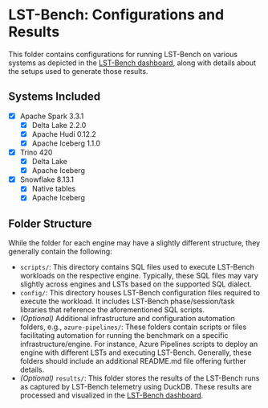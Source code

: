 <!--
{% comment %}
Copyright (c) Microsoft Corporation.

Licensed under the Apache License, Version 2.0 (the "License");
you may not use this file except in compliance with the License.
You may obtain a copy of the License at

    http://www.apache.org/licenses/LICENSE-2.0

Unless required by applicable law or agreed to in writing, software
distributed under the License is distributed on an "AS IS" BASIS,
WITHOUT WARRANTIES OR CONDITIONS OF ANY KIND, either express or implied.
See the License for the specific language governing permissions and
limitations under the License.
{% endcomment %}
-->

# LST-Bench: Configurations and Results
This folder contains configurations for running LST-Bench on various systems as depicted in the [LST-Bench dashboard](/core/metrics/app), along with details about the setups used to generate those results.

## Systems Included
- [x] Apache Spark 3.3.1
  - [x] Delta Lake 2.2.0
  - [x] Apache Hudi 0.12.2
  - [x] Apache Iceberg 1.1.0
- [x] Trino 420
  - [x] Delta Lake
  - [x] Apache Iceberg
- [x] Snowflake 8.13.1
  - [x] Native tables
  - [x] Apache Iceberg   

## Folder Structure
While the folder for each engine may have a slightly different structure, they generally contain the following:

- `scripts/`: 
  This directory contains SQL files used to execute LST-Bench workloads on the respective engine. 
  Typically, these SQL files may vary slightly across engines and LSTs based on the supported SQL dialect.
- `config/`: 
  This directory houses LST-Bench configuration files required to execute the workload. 
  It includes LST-Bench phase/session/task libraries that reference the aforementioned SQL scripts.
- _(Optional)_ Additional infrastructure and configuration automation folders, e.g., `azure-pipelines/`: 
  These folders contain scripts or files facilitating automation for running the benchmark on a specific infrastructure/engine.
  For instance, Azure Pipelines scripts to deploy an engine with different LSTs and executing LST-Bench. 
  Generally, these folders should include an additional README.md file offering further details.
- _(Optional)_ `results/`: 
  This folder stores the results of the LST-Bench runs as captured by LST-Bench telemetry using DuckDB.
  These results are processed and visualized in the [LST-Bench dashboard](/core/metrics/app).

